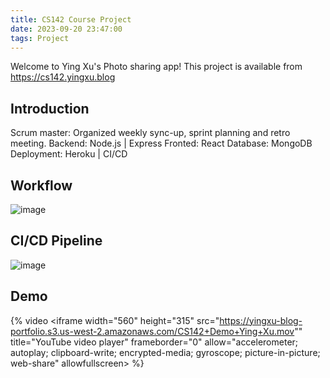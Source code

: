 ```yaml
---
title: CS142 Course Project
date: 2023-09-20 23:47:00
tags: Project
---
```

Welcome to Ying Xu's Photo sharing app!
This project is available from https://cs142.yingxu.blog

## Introduction

Scrum master: Organized weekly sync-up, sprint planning and retro meeting.
Backend: Node.js | Express
Fronted: React
Database: MongoDB
Deployment: Heroku | CI/CD


## Workflow
![image](CS142-Diagram.png)

## CI/CD Pipeline
![image](Pipeline.jpg)


## Demo
{% video <iframe width="560" height="315" src="https://yingxu-blog-portfolio.s3.us-west-2.amazonaws.com/CS142+Demo+Ying+Xu.mov"" title="YouTube video player" frameborder="0" allow="accelerometer; autoplay; clipboard-write; encrypted-media; gyroscope; picture-in-picture; web-share" allowfullscreen></iframe> %}